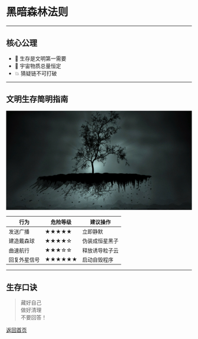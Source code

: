 # 黑暗森林法则

---

## 核心公理
- 🌌 生存是文明第一需要
- 🔭 宇宙物质总量恒定
- 💥 猜疑链不可打破

---

## 文明生存简明指南
![黑暗森林示意图](images/黑暗森林.png)

| 行为            | 危险等级 | 建议操作         |
|-----------------|----------|------------------|
| 发送广播        | ★★★★★   | 立即静默         |
| 建造戴森球      | ★★★★☆    | 伪装成恒星黑子    |
| 曲速航行        | ★★★☆☆    | 释放诱导粒子云    |
| 回复外星信号    | ★★★★★★  | 启动自毁程序      |

---

## 生存口诀
> 藏好自己  
> 做好清理  
> 不要回答！  

[返回首页](index.md)
